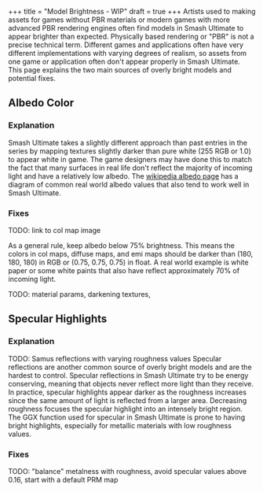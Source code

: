 +++
title = "Model Brightness - WIP"
draft = true
+++
Artists used to making assets for games without PBR materials or modern games with more advanced PBR rendering engines 
often find models in Smash Ultimate to appear brighter than expected. Physically based rendering or "PBR" is not a precise 
technical term. Different games and applications often have very different implementations with varying degrees of realism, 
so assets from one game or application often don't appear properly in Smash Ultimate. This page explains the two main sources of overly bright models and potential fixes.

## Albedo Color
### Explanation
Smash Ultimate takes a slightly different approach than past entries in the series by mapping textures slightly darker than pure 
white (255 RGB or 1.0) to appear white in game. The game designers may have done this to match the fact that many surfaces 
in real life don't reflect the majority of incoming light and have a relatively low albedo. The [wikipedia albedo page](https://en.wikipedia.org/wiki/Albedo) has a diagram of common real world albedo values that also tend to work well in Smash Ultimate.

### Fixes
TODO: link to col map image

As a general rule, keep albedo below 75% brightness. This means the colors in col maps, diffuse maps, and emi maps should be darker than 
(180, 180, 180) in RGB or (0.75, 0.75, 0.75) in float. A real world example is white paper or some white paints that also have reflect approximately 70% of incoming light.

TODO: material params, darkening textures, 

## Specular Highlights
### Explanation
TODO: Samus reflections with varying roughness values
Specular reflections are another common source of overly bright models and are the hardest to control. 
Specular reflections in Smash Ultimate try to be energy conserving, meaning that objects never reflect more light than they receive. 
In practice, specular highlights appear darker as the roughness increases since the same amount of light is reflected from a larger area. 
Decreasing roughness focuses the specular highlight into an intensely bright region. The GGX function used for specular in Smash Ultimate is 
prone to having bright highlights, especially for metallic materials with low roughness values.

### Fixes
TODO: "balance" metalness with roughness, avoid specular values above 0.16, start with a default PRM map